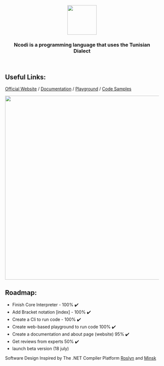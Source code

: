 <h1 align="center">
  <img src="https://github.com/azizamari/Ncodi/blob/0c25d9232d3cd601e3fcac9cac83a97be168658d/icon-05.png" width="96px"/>
</h1>
<h3 align="center">Ncodi is a programming language that uses the Tunisian Dialect</h3><br>

## Useful Links:
[Official Website](http://ncodi.tn/) /
[Documentation](http://ncodi.tn/docs/) /
[Playground](http://ncodi.tn/playground/) / 
[Code Samples](http://ncodi.tn/samples/)

<img align="center" src="https://github.com/azizamari/azizamari.github.io/blob/52696e34faaf18b59c62d4dc55b5aeee447f1b72/images/projects/ncodi.gif" width="600" height="auto" />

## Roadmap:
* Finish Core Interpreter - 100% ✔️
* Add Bracket notation [index] - 100% ✔️
* Create a Cli to run code - 100% ✔️
* Create web-based playground to run code 100% ✔️
* Create a documentation and about page (website) 95% ✔️
* Get reviews from experts 50% ✔️
* launch beta version (18 july)

Software Design Inspired by The .NET Compiler Platform [Roslyn](https://github.com/dotnet/roslyn) and [Minsk](https://github.com/terrajobst/minsk)
